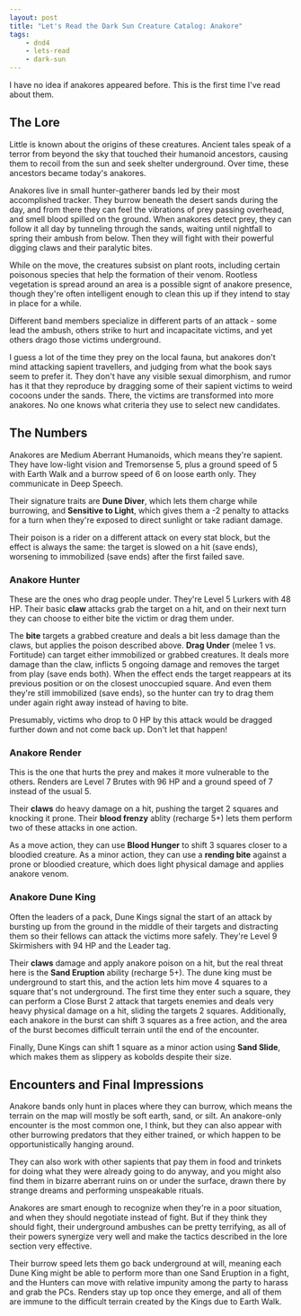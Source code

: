 ```yaml
---
layout: post
title: "Let's Read the Dark Sun Creature Catalog: Anakore"
tags:
    - dnd4
    - lets-read
    - dark-sun
---
```


I have no idea if anakores appeared before. This is the first time I've read
about them.

## The Lore

Little is known about the origins of these creatures. Ancient tales speak of a
terror from beyond the sky that touched their humanoid ancestors, causing them
to recoil from the sun and seek shelter underground. Over time, these ancestors
became today's anakores.

Anakores live in small hunter-gatherer bands led by their most accomplished
tracker. They burrow beneath the desert sands during the day, and from there
they can feel the vibrations of prey passing overhead, and smell blood spilled
on the ground. When anakores detect prey, they can follow it all day by
tunneling through the sands, waiting until nightfall to spring their ambush from
below. Then they will fight with their powerful digging claws and their
paralytic bites.

While on the move, the creatures subsist on plant roots, including certain
poisonous species that help the formation of their venom. Rootless vegetation is
spread around an area is a possible signt of anakore presence, though they're
often intelligent enough to clean this up if they intend to stay in place for a
while.

Different band members specialize in different parts of an attack - some lead
the ambush, others strike to hurt and incapacitate victims, and yet others drago
those victims underground.

I guess a lot of the time they prey on the local fauna, but anakores don't mind
attacking sapient travellers, and judging from what the book says seem to prefer
it. They don't have any visible sexual dimorphism, and rumor has it that they
reproduce by dragging some of their sapient victims to weird cocoons under the
sands. There, the victims are transformed into more anakores. No one knows what
criteria they use to select new candidates.

## The Numbers

Anakores are Medium Aberrant Humanoids, which means they're sapient. They have
low-light vision and Tremorsense 5, plus a ground speed of 5 with Earth Walk and
a burrow speed of 6 on loose earth only. They communicate in Deep Speech.

Their signature traits are **Dune Diver**, which lets them charge while
burrowing, and **Sensitive to Light**, which gives them a -2 penalty to attacks
for a turn when they're exposed to direct sunlight or take radiant damage.

Their poison is a rider on a different attack on every stat block, but the
effect is always the same: the target is slowed on a hit (save ends), worsening
to immobilized (save ends) after the first failed save.

### Anakore Hunter

These are the ones who drag people under. They're Level 5 Lurkers with 48
HP. Their basic **claw** attacks grab the target on a hit, and on their next
turn they can choose to either bite the victim or drag them under.

The **bite** targets a grabbed creature and deals a bit less damage than the
claws, but applies the poison described above. **Drag Under** (melee 1
vs. Fortitude) can target either immobilized or grabbed creatures. It deals more
damage than the claw, inflicts 5 ongoing damage and removes the target from play
(save ends both). When the effect ends the target reappears at its previous
position or on the closest unoccupied square. And even them they're still
immobilized (save ends), so the hunter can try to drag them under again right
away instead of having to bite.

Presumably, victims who drop to 0 HP by this attack would be dragged further
down and not come back up. Don't let that happen!

### Anakore Render

This is the one that hurts the prey and makes it more vulnerable to the
others. Renders are Level 7 Brutes with 96 HP and a ground speed of 7 instead
of the usual 5.

Their **claws** do heavy damage on a hit, pushing the target 2 squares and
knocking it prone. Their **blood frenzy** ablity (recharge 5+) lets them perform
two of these attacks in one action.

As a move action, they can use **Blood Hunger** to shift 3 squares closer to a
bloodied creature. As a minor action, they can use a **rending bite** against a
prone or bloodied creature, which does light physical damage and applies anakore
venom.

### Anakore Dune King

Often the leaders of a pack, Dune Kings signal the start of an attack by bursting
up from the ground in the middle of their targets and distracting them so their
fellows can attack the victims more safely. They're Level 9 Skirmishers with 94
HP and the Leader tag.

Their **claws** damage and apply anakore poison on a hit, but the real threat
here is the **Sand Eruption** ability (recharge 5+). The dune king must be
underground to start this, and the action lets him move 4 squares to a square
that's not underground. The first time they enter such a square, they can
perform a Close Burst 2 attack that targets enemies and deals very heavy
physical damage on a hit, sliding the targets 2 squares. Additionally, each
anakore in the burst can shift 3 squares as a free action, and the area of the
burst becomes difficult terrain until the end of the encounter.

Finally, Dune Kings can shift 1 square as a minor action using **Sand Slide**,
which makes them as slippery as kobolds despite their size.

## Encounters and Final Impressions

Anakore bands only hunt in places where they can burrow, which means the terrain
on the map will mostly be soft earth, sand, or silt. An anakore-only encounter
is the most common one, I think, but they can also appear with other burrowing
predators that they either trained, or which happen to be opportunistically
hanging around.

They can also work with other sapients that pay them in food and trinkets for
doing what they were already going to do anyway, and you might also find them
in bizarre aberrant ruins on or under the surface, drawn there by strange dreams
and performing unspeakable rituals.

Anakores are smart enough to recognize when they're in a poor situation, and
when they should negotiate instead of fight. But if they think they should
fight, their underground ambushes can be pretty terrifying, as all of their
powers synergize very well and make the tactics described in the lore section
very effective.

Their burrow speed lets them go back underground at will, meaning each Dune King
might be able to perform more than one Sand Eruption in a fight, and the Hunters
can move with relative impunity among the party to harass and grab the
PCs. Renders stay up top once they emerge, and all of them are immune to the
difficult terrain created by the Kings due to Earth Walk.
